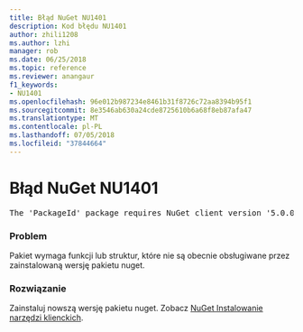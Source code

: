 ```yaml
---
title: Błąd NuGet NU1401
description: Kod błędu NU1401
author: zhili1208
ms.author: lzhi
manager: rob
ms.date: 06/25/2018
ms.topic: reference
ms.reviewer: anangaur
f1_keywords:
- NU1401
ms.openlocfilehash: 96e012b987234e8461b31f8726c72aa8394b95f1
ms.sourcegitcommit: 8e3546ab630a24cde8725610b6a68f8eb87afa47
ms.translationtype: MT
ms.contentlocale: pl-PL
ms.lasthandoff: 07/05/2018
ms.locfileid: "37844664"
---
```

# <a name="nuget-error-nu1401"></a>Błąd NuGet NU1401

<pre>The 'PackageId' package requires NuGet client version '5.0.0' or above, but the current NuGet version is '4.3.0'.</pre>

### <a name="issue"></a>Problem
Pakiet wymaga funkcji lub struktur, które nie są obecnie obsługiwane przez zainstalowaną wersję pakietu nuget.

### <a name="solution"></a>Rozwiązanie
Zainstaluj nowszą wersję pakietu nuget. Zobacz [NuGet Instalowanie narzędzi klienckich](../../install-nuget-client-tools.md).